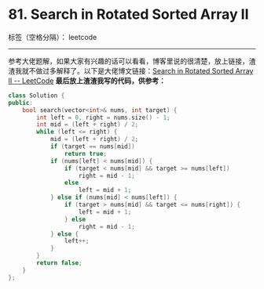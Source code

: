﻿# 81. Search in Rotated Sorted Array II

标签（空格分隔）： leetcode

---

参考大佬题解，如果大家有兴趣的话可以看看，博客里说的很清楚，放上链接，渣渣我就不做过多解释了。以下是大佬博文链接：[Search in Rotated Sorted Array II -- LeetCode](https://blog.csdn.net/linhuanmars/article/details/20588511)
**最后放上渣渣我写的代码，供参考：**
```cpp
class Solution {
public:
    bool search(vector<int>& nums, int target) {
        int left = 0, right = nums.size() - 1;
        int mid = (left + right) / 2;
        while (left <= right) {
            mid = (left + right) / 2;
            if (target == nums[mid])
                return true;
            if (nums[left] < nums[mid]) {
                if (target < nums[mid] && target >= nums[left])
                    right = mid - 1;
                else
                    left = mid + 1;
            } else if (nums[mid] < nums[left]) {
                if (target > nums[mid] && target <= nums[right]) {
                    left = mid + 1;
                } else 
                    right = mid - 1;
            } else {
                left++;
            }
        }
        return false;
    }
};
```




